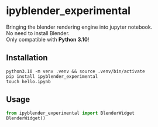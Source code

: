 # ipyblender_experimental

Bringing the blender rendering engine into jupyter notebook.  
No need to install Blender.  
Only compatible with **Python 3.10**!

## Installation
```
python3.10 -m venv .venv && source .venv/bin/activate
pip install ipyblender_experimental
touch hello.ipynb
```

## Usage

```python
from ipyblender_experimental import BlenderWidget
BlenderWidget()
```

